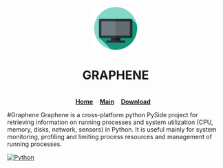 

   
   
   <div align="center">
   <a href="https://github.com/giampaolo/psutil"><img src="https://github.com/abdimk/Graphene/blob/V0.0.5/custom_UI/icons/tv.svg"  width="100" height="100" /></a>
        <br />
   <h1>GRAPHENE</h1>
        <br />
        <a href="https://github.com/abdimk/graphene"><b>Home</b></a>&nbsp;&nbsp;&nbsp;
        <a href="https://github.com/abdimk/Graphene/blob/V0.0.5/main.py"><b>Main</b></a>&nbsp;&nbsp;&nbsp;
        <a href="https://github.com/abdimk/Graphene/raw/V0.0.5/Graphine.zip"><b>Download</b></a>&nbsp;&nbsp;&nbsp;
        
   </div>
   
#Graphene
Graphene is a cross-platform python PySide project for retrieving information on running processes and system utilization (CPU, memory, disks, network, sensors) in Python. It is useful mainly for system monitoring, profiling and limiting process resources and management of running processes.



[![Python](http://forthebadge.com/images/badges/made-with-python.svg)](https://python.org)

